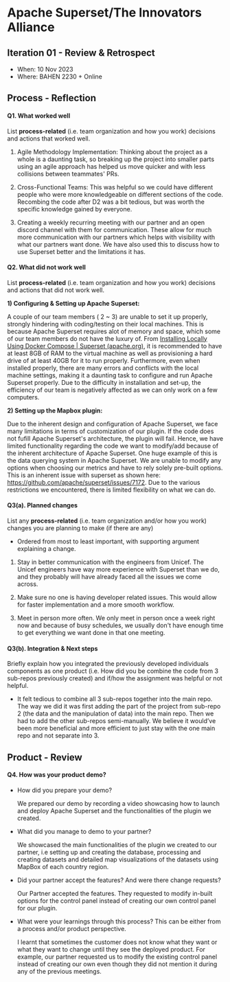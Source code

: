 
# Apache Superset/The Innovators Alliance


## Iteration 01 - Review & Retrospect

 * When: 10 Nov 2023
 * Where: BAHEN 2230 + Online

## Process - Reflection


#### Q1. What worked well

List **process-related** (i.e. team organization and how you work) decisions and actions that worked well.

1) Agile Methodology Implementation: Thinking about the project as a whole is a daunting task, so breaking up the project into smaller parts using an agile approach has helped us move quicker and with less collisions between teammates' PRs.

2) Cross-Functional Teams: This was helpful so we could have different people who were more knowledgeable on different sections of the code. Recombing the code after D2 was a bit tedious, but was worth the specific knowledge gained by everyone.

3) Creating a weekly recurring meeting with our partner and an open discord channel with them for communication. These allow for much more communication with our partners which helps with visibility with what our partners want done. We have also used this to discuss how to use Superset better and the limitations it has.


#### Q2. What did not work well

List **process-related** (i.e. team organization and how you work) decisions and actions that did not work well.

**1) Configuring & Setting up Apache Superset:**

A couple of our team members ( 2 ~ 3) are unable to set it up properly, strongly hindering with coding/testing on their local machines. This is because Apache Superset requires alot of memory and space, which some of our team members do not have the luxury of. From [Installing Locally Using Docker Compose | Superset (apache.org)](https://superset.apache.org/docs/installation/installing-superset-using-docker-compose/), it is recommended to have at least 8GB of RAM to the virtual machine as well as provisioning a hard drive of at least 40GB for it to run properly. Furthermore, even when installed properly, there are many errors and conflicts with the local machine settings, making it a daunting task to configure and run Apache Superset properly. Due to the difficulty in installation and set-up, the efficiency of our team is negatively affected as we can only work on a few computers. 

**2) Setting up the Mapbox plugin:**
 
Due to the inherent design and configuration of Apache Superset, we face many limitations in terms of customization of our plugin. If the code does not fufill Apache Superset's architecture, the plugin will fail. Hence, we have limited functionality regarding the code we want to modify/add because of the inherent architecture of Apache Superset. One huge example of this is the data querying system in Apache Superset. We are unable to modify any options when choosing our metrics and have to rely solely pre-built options. This is an inherent issue with superset as shown here: https://github.com/apache/superset/issues/7172. Due to the various restrictions we encountered, there is limited flexibility on what we can do. 

#### Q3(a). Planned changes

List any **process-related** (i.e. team organization and/or how you work) changes you are planning to make (if there are any)

 * Ordered from most to least important, with supporting argument explaining a change.
1) Stay in better communication with the engineers from Unicef. The Unicef engineers have way more experience with Superset than we do, and they probably will have already faced all the issues we come across.

2) Make sure no one is having developer related issues. This would allow for faster implementation and a more smooth workflow.

3) Meet in person more often. We only meet in person once a week right now and because of busy schedules, we usually don't have enough time to get everything we want done in that one meeting.

#### Q3(b). Integration & Next steps
Briefly explain how you integrated the previously developed individuals components as one product (i.e. How did you be combine the code from 3 sub-repos previously created) and if/how the assignment was helpful or not helpful.

 * It felt tedious to combine all 3 sub-repos together into the main repo. The way we did it was first adding the part of the project from sub-repo 2 (the data and the manipulation of data) into the main repo. Then we had to add the other sub-repos semi-manually. We believe it would’ve been more beneficial and more efficient to just stay with the one main repo and not separate into 3.


## Product - Review

#### Q4. How was your product demo?
* How did you prepare your demo?

  We prepared our demo by recording a video showcasing how to launch and deploy Apache Superset and the functionalities of the plugin we created.

* What did you manage to demo to your partner?
  
   We showcased the main functionalities of the plugin we created to our partner, i.e setting up and creating the database, processing and creating datasets and detailed map visualizations of the datasets using MapBox of each country region.

 * Did your partner accept the features? And were there change requests?
   
   Our Partner accepted the features. They requested to modify in-built options for the control panel instead of creating our own control panel for our plugin.
   
 * What were your learnings through this process? This can be either from a process and/or product perspective.

   I learnt that sometimes the customer does not know what they want or what they want to change until they see the deployed product. For example, our partner requested us to modify the existing control panel instead of creating our own even though they did not mention it during any of the previous meetings.
